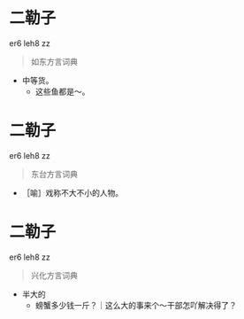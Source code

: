 # 二勒子
er6 leh8 zz
> 如东方言词典
- 中等货。
  - 这些鱼都是～。

# 二勒子
er6 leh8 zz
> 东台方言词典
- ［喻］戏称不大不小的人物。

# 二勒子
er6 leh8 zz
> 兴化方言词典
- 半大的
  - 螃蟹多少钱一斤？｜这么大的事来个～干部怎吖解决得了？
